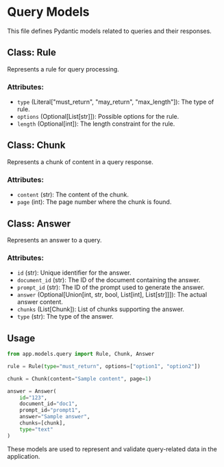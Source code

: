 # Query Models

This file defines Pydantic models related to queries and their responses.

## Class: Rule

Represents a rule for query processing.

### Attributes:
- `type` (Literal["must_return", "may_return", "max_length"]): The type of rule.
- `options` (Optional[List[str]]): Possible options for the rule.
- `length` (Optional[int]): The length constraint for the rule.

## Class: Chunk

Represents a chunk of content in a query response.

### Attributes:
- `content` (str): The content of the chunk.
- `page` (int): The page number where the chunk is found.

## Class: Answer

Represents an answer to a query.

### Attributes:
- `id` (str): Unique identifier for the answer.
- `document_id` (str): The ID of the document containing the answer.
- `prompt_id` (str): The ID of the prompt used to generate the answer.
- `answer` (Optional[Union[int, str, bool, List[int], List[str]]]): The actual answer content.
- `chunks` (List[Chunk]): List of chunks supporting the answer.
- `type` (str): The type of the answer.

## Usage

```python
from app.models.query import Rule, Chunk, Answer

rule = Rule(type="must_return", options=["option1", "option2"])

chunk = Chunk(content="Sample content", page=1)

answer = Answer(
    id="123",
    document_id="doc1",
    prompt_id="prompt1",
    answer="Sample answer",
    chunks=[chunk],
    type="text"
)
````


These models are used to represent and validate query-related data in the application.
